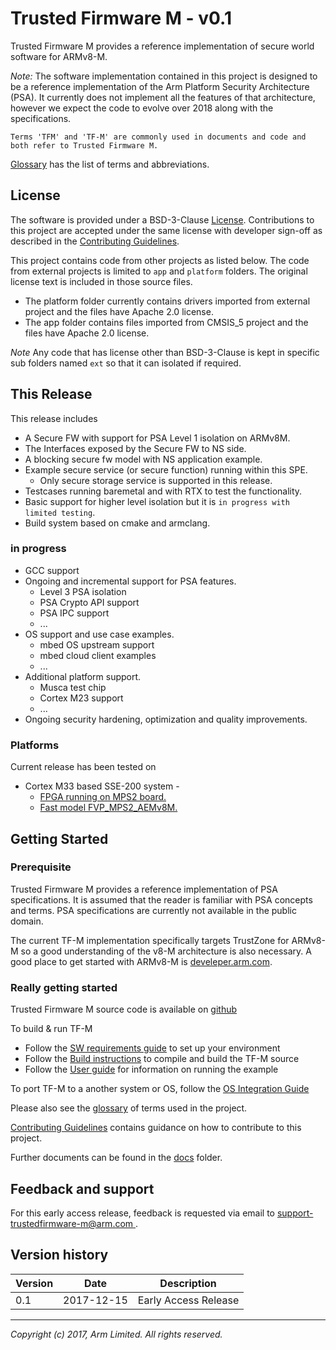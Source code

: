 # Trusted Firmware M - v0.1

Trusted Firmware M provides a reference implementation of secure world
software for ARMv8-M.

*Note:* The software implementation contained in this project is designed to
be a reference implementation of the Arm Platform Security Architecture (PSA).
It currently does not implement all the features of that architecture, however
we expect the code to evolve over 2018 along with the specifications.

`Terms 'TFM' and 'TF-M' are commonly used in documents and code and both
refer to Trusted Firmware M.`

[Glossary](glossary.md) has the list of terms and abbreviations.

## License

The software is provided under a BSD-3-Clause [License](license.md).
Contributions to this project are accepted under the same license with developer
sign-off as described in the [Contributing Guidelines](contributing.md).

This project contains code from other projects as listed below. The code from
external projects is limited to `app` and `platform` folders.
The original license text is included in those source files.

* The platform folder currently contains drivers imported from external project
  and the files have Apache 2.0 license.
* The app folder contains files imported from CMSIS_5 project
  and the files have Apache 2.0 license.

*Note* Any code that has license other than BSD-3-Clause is kept in
specific sub folders named `ext` so that it can isolated if required.

## This Release

This release includes

* A Secure FW with support for PSA Level 1 isolation on ARMv8M.
* The Interfaces exposed by the Secure FW to NS side.
* A blocking secure fw model with NS application example.
* Example secure service (or secure function) running within this SPE.
	* Only secure storage service is supported in this release.
* Testcases running baremetal and with RTX to test the functionality.
* Basic support for higher level isolation but it is `in progress with
limited testing`.
* Build system based on cmake and armclang.

### in progress

* GCC support
* Ongoing and incremental support for PSA features.
	* Level 3 PSA isolation
	* PSA Crypto API support
	* PSA IPC support
	* ...
* OS support and use case examples.
	* mbed OS upstream support
	* mbed cloud client examples
	* ...
* Additional platform support.
	* Musca test chip
	* Cortex M23 support
	* ...
* Ongoing security hardening, optimization and quality improvements.


### Platforms

Current release has been tested on

* Cortex M33 based SSE-200 system -
	* [FPGA running on MPS2 board.](https://developer.arm.com/products/system-design/development-boards/cortex-m-prototyping-systems/mps2)
	* [Fast model FVP_MPS2_AEMv8M.](https://developer.arm.com/products/system-design/fixed-virtual-platforms)

## Getting Started

### Prerequisite
Trusted Firmware M provides a reference implementation of PSA specifications.
It is assumed that the reader is familiar with PSA concepts and terms.
PSA specifications are currently not available in the public domain.

The current TF-M implementation specifically targets TrustZone for ARMv8-M so a
good understanding of the v8-M architecture is also necessary.
A good place to get started with ARMv8-M is
[develeper.arm.com](https://developer.arm.com/technologies/trustzone).


### Really getting started

Trusted Firmware M source code is available on
[github](https://github.com/ARM-software/trusted-firmware-m)

To build & run TF-M
- Follow the
 [SW requirements guide](docs/user_guides/tfm_sw_requirement.md)
 to set up your environment
- Follow the
 [Build instructions](docs/user_guides/tfm_build_instruction.md)
 to compile and build the TF-M source
- Follow the
 [User guide](docs/user_guides/tfm_user_guide.md)
for information on running the example

To port TF-M to a another system or OS, follow the
[OS Integration Guide](docs/user_guides/tfm_integration_guide.md)

Please also see the [glossary](glossary.md) of terms used in the project.

[Contributing Guidelines](contributing.md) contains guidance on how to
contribute to this project.

Further documents can be found in the [docs](docs) folder.

## Feedback and support

For this early access release, feedback is requested via email to
[support-trustedfirmware-m@arm.com ](support-trustedfirmware-m@arm.com).


## Version history

| Version | Date | Description |
|---------|------|-------------|
| 0.1   | 2017-12-15 | Early Access Release |


--------------

*Copyright (c) 2017, Arm Limited. All rights reserved.*
